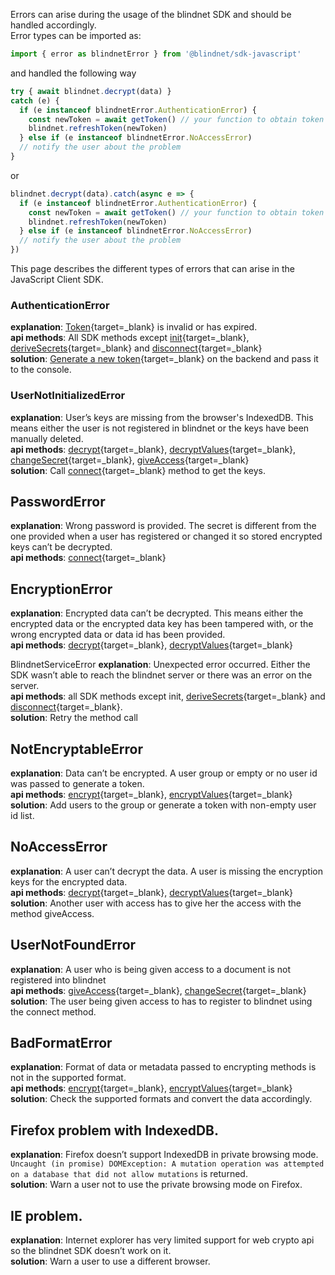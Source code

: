 Errors can arise during the usage of the blindnet SDK and should be handled accordingly.  
Error types can be imported as:

```javascript linenums="1"
import { error as blindnetError } from '@blindnet/sdk-javascript'
```

and handled the following way

```javascript linenums="1"
try { await blindnet.decrypt(data) }
catch (e) {
  if (e instanceof blindnetError.AuthenticationError) {
    const newToken = await getToken() // your function to obtain token
    blindnet.refreshToken(newToken)
  } else if (e instanceof blindnetError.NoAccessError)
  // notify the user about the problem
}
```

or

```javascript linenums="1"
blindnet.decrypt(data).catch(async e => {
  if (e instanceof blindnetError.AuthenticationError) {
    const newToken = await getToken() // your function to obtain token
    blindnet.refreshToken(newToken)
  } else if (e instanceof blindnetError.NoAccessError)
  // notify the user about the problem
})
```

This page describes the different types of errors that can arise in the JavaScript Client SDK.

### AuthenticationError
**explanation**: [Token](../../../other/glossary.md#authentication_token){target=_blank} is invalid or has expired.  
**api methods**: All SDK methods except [init](../../../guides/installation.md#initialization){target=_blank}, [deriveSecrets](../../../guides/managing_users_access.md#splitting_secrets){target=_blank} and [disconnect](../../../guides/managing_users_access.md#logging_out_users){target=_blank}  
**solution**: [Generate a new token](../../../guides/managing_users_access.md#creating_user_tokens){target=_blank} on the backend and pass it to the console.  

### UserNotInitializedError
**explanation**: User’s keys are missing from the browser's IndexedDB. This means either the user is not registered in blindnet or the keys have been manually deleted.  
**api methods**: [decrypt](../../../guides/decrypt.md#decrypt){target=_blank}, [decryptValues](../../../guides/decrypt.md#decryptvalues){target=_blank}, [changeSecret](../../../guides/managing_users_access.md#changing_secrets){target=_blank}, [giveAccess](../../../guides/managing_users_access.md#giving_access_to_other_users){target=_blank}  
**solution**: Call [connect](../../../guides/managing_users_access.md#connecting_users_with_blindnet){target=_blank} method to get the keys.  

## PasswordError
**explanation**: Wrong password is provided. The secret is different from the one provided when a user has registered or changed it so stored encrypted keys can’t be decrypted.  
**api methods**: [connect](../../../guides/managing_users_access.md#connecting_users_with_blindnet){target=_blank}  

## EncryptionError
**explanation**: Encrypted data can’t be decrypted. This means either the encrypted data or the encrypted data key has been tampered with, or the wrong encrypted data or data id has been provided.  
**api methods**: [decrypt](../../../guides/decrypt.md#decrypt){target=_blank}, [decryptValues](../../../guides/decrypt.md#decryptvalues){target=_blank}  

BlindnetServiceError
**explanation**: Unexpected error occurred. Either the SDK wasn’t able to reach the blindnet server or there was an error on the server.  
**api methods**: all SDK methods except init, [deriveSecrets](../../../guides/managing_users_access.md#splitting_secrets){target=_blank} and [disconnect](../../../guides/managing_users_access.md#logging_out_users){target=_blank}.  
**solution**: Retry the method call  

## NotEncryptableError
**explanation**: Data can’t be encrypted. A user group or empty or no user id was passed to generate a token.  
**api methods**: [encrypt](../../../guides/encrypt.md#encrypt){target=_blank}, [encryptValues](../../../guides/encrypt.md#encryptvalues){target=_blank}  
**solution**: Add users to the group or generate a token with non-empty user id list.  

## NoAccessError
**explanation**: A user can’t decrypt the data. A user is missing the encryption keys for the encrypted data.  
**api methods**: [decrypt](../../../guides/decrypt.md#decrypt){target=_blank}, [decryptValues](../../../guides/decrypt.md#decryptvalues){target=_blank}  
**solution**: Another user with access has to give her the access with the method giveAccess.  

## UserNotFoundError
**explanation**: A user who is being given access to a document is not registered into blindnet  
**api methods**: [giveAccess](../../../guides/managing_users_access.md#giving_access_to_other_users){target=_blank}, [changeSecret](../../../guides/managing_users_access.md#changing_secrets){target=_blank}  
**solution**: The user being given access to has to register to blindnet using the connect method.  

## BadFormatError
**explanation**: Format of data or metadata passed to encrypting methods is not in the supported format.  
**api methods**: [encrypt](../../../guides/encrypt.md#encrypt){target=_blank}, [encryptValues](../../../guides/encrypt.md#encryptvalues){target=_blank}  
**solution**: Check the supported formats and convert the data accordingly.  

## Firefox problem with IndexedDB.
**explanation**: Firefox doesn’t support IndexedDB in private browsing mode. `Uncaught (in promise) DOMException: A mutation operation was attempted on a database that did not allow mutations` is returned.  
**solution**: Warn a user not to use the private browsing mode on Firefox.  

## IE problem.
**explanation**: Internet explorer has very limited support for web crypto api so the blindnet SDK doesn’t work on it.  
**solution**: Warn a user to use a different browser.  
